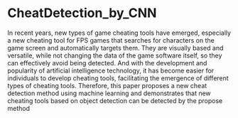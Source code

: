 # CheatDetection_by_CNN
 In recent years, new types of game cheating tools have emerged, especially a new cheating tool for FPS games that searches for characters on the game screen and automatically targets them. They are visually based and versatile, while not changing the data of the game software itself, so they can effectively avoid being detected. And with the development and popularity of artificial intelligence technology, it has become easier for individuals to develop cheating tools, facilitating the emergence of different types of cheating tools. Therefore, this paper proposes a new cheat detection method using machine learning and demonstrates that new cheating tools based on object detection can be detected by the propose method
 
